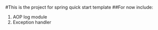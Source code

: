 #This is the project for spring quick start template
##For now include:
1.  AOP log module
2.  Exception handler 